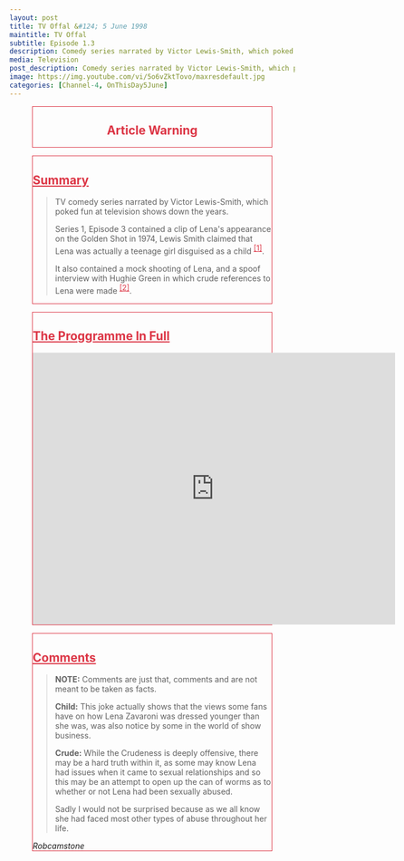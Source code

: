 ```yaml
---
layout: post
title: TV Offal &#124; 5 June 1998
maintitle: TV Offal
subtitle: Episode 1.3 
description: Comedy series narrated by Victor Lewis-Smith, which poked fun at television shows down the years.
media: Television
post_description: Comedy series narrated by Victor Lewis-Smith, which poked fun at television shows down the years.
image: https://img.youtube.com/vi/5o6vZktTovo/maxresdefault.jpg
categories: [Channel-4, OnThisDay5June]
---
```


<figure class="fig3">
<div class="CardLayout">
<div class="CardItem"><h2 style="text-align: center; color: #dc3545; font-weight: bold;">Article Warning</h2></div>
</div>
</figure>

<figure class="fig3">
<div class="CardLayout">
<div class="CardItem">
<h2 id="infobox1"><a href="#infobox1" class="warning">Summary</a></h2></div>
<div class="CardItem red-split">
<blockquote>
<p>TV comedy series narrated by Victor Lewis-Smith, which poked fun at television shows down the years.</p>
<p>Series 1, Episode 3 contained a clip of Lena's appearance on the Golden Shot in 1974, Lewis Smith claimed that Lena was actually a teenage girl disguised as a child <a class="subscript-small warning" href="#infobox4">[1]</a>.</p>
<p>It also contained a mock shooting of Lena, and a spoof interview with Hughie Green in which crude references to Lena were made <a class="subscript-small warning" href="#infobox5">[2]</a>.</p>
</blockquote>
</div></div>
</figure>

<figure class="fig3">
<div class="CardLayout">
<div class="CardItem">
<h2 id="infobox2"><a href="#infobox2" style="color: #dc3545;">The Proggramme In Full</a></h2></div>
<div class="CardItem red-split">
<div class="responsive-video"><iframe width="640px" height="480px" src="https://www.youtube.com/embed/rn4ARM_RFAk?rel=0&showinfo=1" frameborder="0" allowfullscreen></iframe></div>
</div></div>
</figure>

<figure class="fig3">
<div class="CardLayout">
<div class="CardItem">
<h2 id="infobox3"><a href="#infobox3" class="warning">Comments</a></h2></div>
<div class="CardItem red-split">
<blockquote>
<p><strong>NOTE:</strong> Comments are just that, comments and are not meant to be taken as facts.</p>
<p id="infobox4"><strong>Child:</strong> This joke actually shows that the views some fans have on how Lena Zavaroni was dressed younger than she was, was also notice by some in the world of show business.</p>
<p id="infobox5"><strong>Crude:</strong> While the Crudeness is deeply offensive, there may be a hard truth within it, as some may know Lena had issues when it came to sexual relationships and so this may be an attempt to open up the can of worms as to whether or not Lena had been sexually abused.</p>
<p>Sadly I would not be surprised because as we all know she had faced most other types of abuse throughout her life.</p>
</blockquote>
<cite>Robcamstone</cite>
</div></div>
</figure>

<style>
.CardLayout {border: solid thin #dc3545;}
.split {border-top: solid 5px #dc3545;}
.warning {color: #dc3545 !important;}
.subscript-small {vertical-align: super; font-size: small; color: #dc3545;}
</style>

